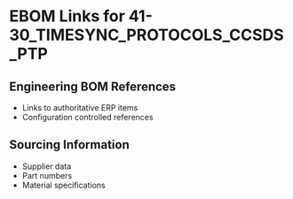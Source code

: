 # EBOM Links for 41-30_TIMESYNC_PROTOCOLS_CCSDS_PTP

## Engineering BOM References
- Links to authoritative ERP items
- Configuration controlled references

## Sourcing Information
- Supplier data
- Part numbers
- Material specifications
